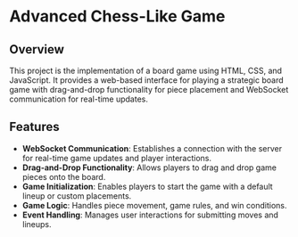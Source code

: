 # Advanced Chess-Like Game

## Overview

This project is the implementation of a board game using HTML, CSS, and JavaScript. It provides a web-based interface for playing a strategic board game with drag-and-drop functionality for piece placement and WebSocket communication for real-time updates.

## Features

- **WebSocket Communication**: Establishes a connection with the server for real-time game updates and player interactions.
- **Drag-and-Drop Functionality**: Allows players to drag and drop game pieces onto the board.
- **Game Initialization**: Enables players to start the game with a default lineup or custom placements.
- **Game Logic**: Handles piece movement, game rules, and win conditions.
- **Event Handling**: Manages user interactions for submitting moves and lineups.
